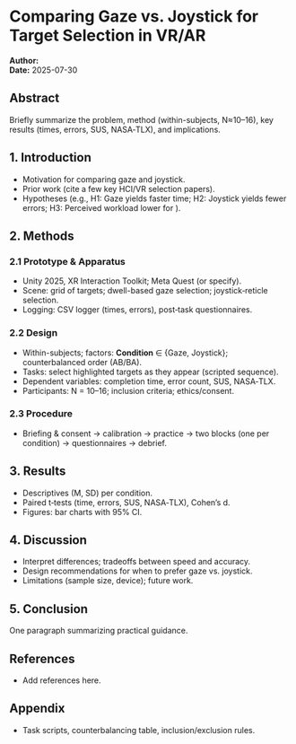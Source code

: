 # Comparing Gaze vs. Joystick for Target Selection in VR/AR

**Author:** <Your Name>  
**Date:** 2025-07-30

## Abstract
Briefly summarize the problem, method (within-subjects, N≈10–16), key results (times, errors, SUS, NASA‑TLX), and implications.

## 1. Introduction
- Motivation for comparing gaze and joystick.
- Prior work (cite a few key HCI/VR selection papers).
- Hypotheses (e.g., H1: Gaze yields faster time; H2: Joystick yields fewer errors; H3: Perceived workload lower for <X>).

## 2. Methods
### 2.1 Prototype & Apparatus
- Unity 2025, XR Interaction Toolkit; Meta Quest (or specify).
- Scene: grid of targets; dwell-based gaze selection; joystick‑reticle selection.
- Logging: CSV logger (times, errors), post‑task questionnaires.

### 2.2 Design
- Within-subjects; factors: **Condition** ∈ {Gaze, Joystick}; counterbalanced order (AB/BA).
- Tasks: select highlighted targets as they appear (scripted sequence).
- Dependent variables: completion time, error count, SUS, NASA‑TLX.
- Participants: N = 10–16; inclusion criteria; ethics/consent.

### 2.3 Procedure
- Briefing & consent → calibration → practice → two blocks (one per condition) → questionnaires → debrief.

## 3. Results
- Descriptives (M, SD) per condition.
- Paired t‑tests (time, errors, SUS, NASA‑TLX), Cohen’s d.
- Figures: bar charts with 95% CI.

## 4. Discussion
- Interpret differences; tradeoffs between speed and accuracy.
- Design recommendations for when to prefer gaze vs. joystick.
- Limitations (sample size, device); future work.

## 5. Conclusion
One paragraph summarizing practical guidance.

## References
- Add references here.

## Appendix
- Task scripts, counterbalancing table, inclusion/exclusion rules.
